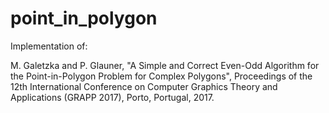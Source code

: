 point_in_polygon
================

Implementation of:

M. Galetzka and P. Glauner, "A Simple and Correct Even-Odd Algorithm for the Point-in-Polygon Problem for Complex Polygons", Proceedings of the 12th International Conference on Computer Graphics Theory and Applications (GRAPP 2017), Porto, Portugal, 2017.
